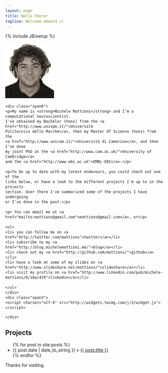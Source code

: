 ```yaml
---
layout: page
title: Hello there!
tagline: Welcome aboard =)
---
```

{% include JB/setup %}

<div class="row-fluid">
    <div class="span2"><img src="assets/gfx/Michele_Mattioni_sepia.jpg"/> </div>
    
    <div class="span6">
    <p>My name is <strong>Michele Mattioni</strong> and I'm a computational neuroscientist. 
    I've obtained my Bachelor (hons) from the <a href="http://www.univpm.it/">Università 
    Politecnica delle Marche</a>, then my Master Of Science (hons) from the 
    <a href="http://www.unicam.it/">Università di Camerino</a>, and then I've done 
    my joint PhD at the <a href="http://www.cam.ac.uk/">University of Cambridge</a> 
    and the <a href="http://www.ebi.ac.uk">EMBL-EBI</a>.</p>

    <p>To be up to date with my latest endevours, you could check out one of the 
    links below, or have a look to the different projects I'm up to in the projects 
    section. Over there I've summarized some of the projects I have undergoing 
    or I've done in the past.</p>
    
    <p> You can email me at <a href="mailto:mattions@gmail.com">mattions@gmail.com</a>, or</p>
    
    <ul>
    <li> you can follow me on <a href="http://twitter.com/mattions">twitter</a></li>
    <li> subscribe to my <a href="http://blog.michelemattioni.me/">blog</a></li>
    <li> check out my <a href="http://github.com/mattions/">github</a></li>
    <li> have a look at some of my slides on <a href="http://www.slideshare.net/mattions/">slideshare</a></li>
    <li> visit my profile on <a href="http://www.linkedin.com/pub/michele-mattioni/6/18a/478">linkedin</a></li>
    
    </ul>
    </div>
    <div class="span3">
    <script charset="utf-8" src="http://widgets.twimg.com/j/2/widget.js"></script>
<script>
new TWTR.Widget({
  version: 2,
  type: 'search',
  search: 'from:mattions',
  interval: 30000,
  title: 'Tweets from Michele',
  subject: '',
  width: 250,
  height: 300,
  theme: {
    shell: {
      background: '#8ec1da',
      color: '#ffffff'
    },
    tweets: {
      background: '#ffffff',
      color: '#444444',
      links: '#1985b5'
    }
  },
  features: {
    scrollbar: false,
    loop: true,
    live: true,
    behavior: 'default'
  }
}).render().start();
</script>
    
    
    
    </div>
</div>



## Projects

<ul class="posts">
  {% for post in site.posts %}
    <li><span>{{ post.date | date_to_string }}</span> &raquo; <a href="{{ BASE_PATH }}{{ post.url }}">{{ post.title }}</a></li>
  {% endfor %}
</ul>

Thanks for visiting.
